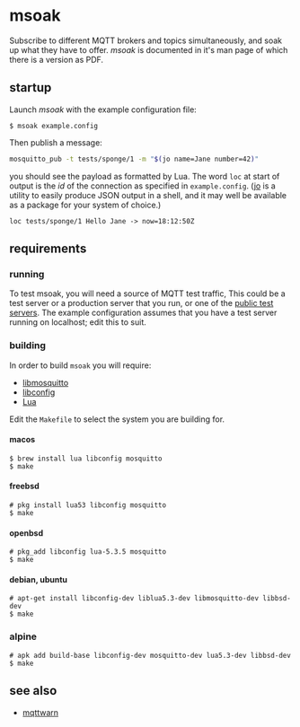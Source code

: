 # msoak

Subscribe to different MQTT brokers and topics simultaneously, and soak up what they have to offer. _msoak_ is documented in it's man page of which there is a version as PDF.

## startup

Launch _msoak_ with the example configuration file:

```console
$ msoak example.config
```

Then publish a message:

```bash
mosquitto_pub -t tests/sponge/1 -m "$(jo name=Jane number=42)"
```

you should see the payload as formatted by Lua. The word `loc` at start of output is the _id_ of the connection as specified in `example.config`. ([jo](https://github.com/jpmens/jo) is a utility to easily produce JSON output in a shell, and it may well be available as a package for your system of choice.)

```
loc tests/sponge/1 Hello Jane -> now=18:12:50Z
```

## requirements

### running

To test msoak, you will need a source of MQTT test traffic, This could be a test server or a production server that you run, or one of the [public test servers](https://github.com/mqtt/mqtt.github.io/wiki/public_brokers). The example configuration assumes that you have a test server running on localhost; edit this to suit.

### building

In order to build `msoak` you will require:

* [libmosquitto](http://mosquitto.org)
* [libconfig](http://www.hyperrealm.com/libconfig/)
* [Lua](http://www.lua.org)

Edit the `Makefile` to select the system you are building for.

#### macos

```console
$ brew install lua libconfig mosquitto
$ make
```

#### freebsd

```console
# pkg install lua53 libconfig mosquitto
$ make
```

#### openbsd

```console
# pkg_add libconfig lua-5.3.5 mosquitto
$ make
```

#### debian, ubuntu

```console
# apt-get install libconfig-dev liblua5.3-dev libmosquitto-dev libbsd-dev
$ make
```

### alpine

```console
# apk add build-base libconfig-dev mosquitto-dev lua5.3-dev libbsd-dev
$ make
```


## see also

* [mqttwarn](https://github.com/jpmens/mqttwarn)
